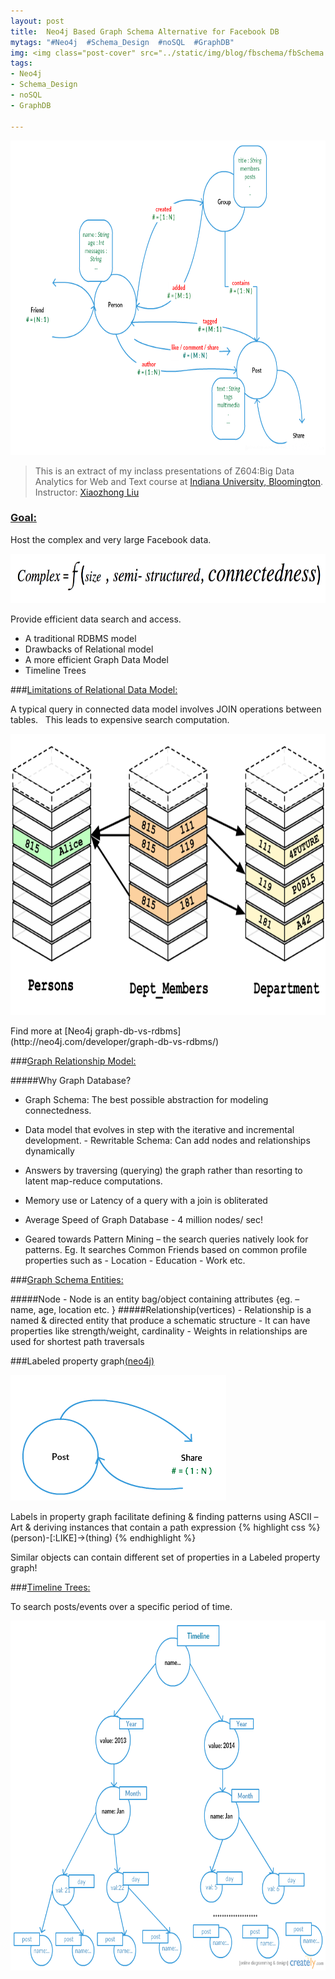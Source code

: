 ```yaml
---
layout: post
title:  Neo4j Based Graph Schema Alternative for Facebook DB
mytags: "#Neo4j  #Schema_Design  #noSQL  #GraphDB"
img: <img class="post-cover" src="../static/img/blog/fbschema/fbSchema.png" border="5" alt="Responsive image">
tags:
- Neo4j
- Schema_Design
- noSQL
- GraphDB

---
```


<p><img src="../static/img/blog/fbschema/main.png" alt="Test Image" style="width:704px;height:503px;"/></p>

> This is an extract of my inclass presentations of Z604:Big Data Analytics for Web and Text course at [Indiana University, Bloomington](https://www.indiana.edu). Instructor: [Xiaozhong Liu](https://www.ils.indiana.edu/people/profile.html?profile_id=100)

<div class="divider"></div>

### [Goal:]()

Host the complex and very large Facebook data. 
<p><img src="../static/img/blog/fbschema/complex.png" alt="Test Image" style="width:704px;height:79px;"/></p>
Provide efficient data search and access. 

+ A traditional RDBMS model
+ Drawbacks of Relational model
+ A more efficient Graph Data Model
+ Timeline Trees

<div class="divider"></div>

###[Limitations of Relational Data Model:]()

A typical query in connected data model involves JOIN operations between tables.    
This leads to expensive search computation.
<p><img src="../static/img/blog/fbschema/limit.png" alt="Test Image" style="width:704px;height:450px;"/></p>
Find more at [Neo4j graph-db-vs-rdbms](http://neo4j.com/developer/graph-db-vs-rdbms/)
 
<div class="divider"></div>

###[Graph Relationship Model:]()

#####Why Graph Database?
+ Graph Schema: The best possible abstraction for modeling connectedness.
+ Data model that evolves in step with the iterative and incremental development.
          - Rewritable Schema: Can add nodes and relationships dynamically
                                                 
+ Answers by traversing (querying) the graph rather than resorting to latent map-reduce computations.
+ Memory use or Latency of a query with a join is obliterated 
+ Average Speed of Graph Database
          - 4 million nodes/ sec! 
+ Geared towards Pattern Mining – the search queries natively look for patterns.
  Eg. It searches Common Friends based on common profile properties such as
                            - Location
                            - Education
                            - Work etc. 

<div class="divider"></div>

###[Graph Schema Entities:]()

#####Node 
          -  Node is an entity bag/object containing attributes 
               {eg. – name, age, location etc. }
#####Relationship(vertices)
          -  Relationship is a named & directed entity that produce a schematic structure
          -  It can have properties like strength/weight, cardinality 
          -  Weights in relationships are used for shortest path traversals 

 
<div class="divider"></div>

###Labeled property graph[(neo4j)]()

<p><img src="../static/img/blog/fbschema/share copy.png" alt="Test Image" style="width:345px;height:201px;"/></p>
Labels in property graph facilitate defining & finding patterns using ASCII –Art & deriving instances that contain a path expression
             {% highlight css %}   (person)-[:LIKE]->(thing) {% endhighlight %}

Similar objects can contain different set of properties in a Labeled property graph!

<div class="divider"></div>

###[Timeline Trees:]()

To search posts/events over a specific period of time.
<p><img src="../static/img/blog/fbschema/template.png" alt="Test Image" style="width:704px;height:560px;"/></p>

